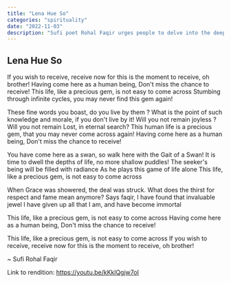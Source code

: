```yaml
---
title: "Lena Hue So"
categories: "spirituality"
date: "2022-11-03"
description: "Sufi poet Rohal Faqir urges people to delve into the deeper dimensions of life, so that they can be open to receive what grace has to offer."
---
```



## Lena Hue So

If you wish to receive, receive now 
for this is the moment to receive, oh brother!
Having come here as a human being, Don't miss the chance to receive!
This life, like a precious gem, is not easy to come across
Stumbing through infinite cycles, you may never find this gem again!

These fine words you boast, do you live by them ?
What is the point of such knowledge and morale, if you don't live by it!
Will you not remain joyless ? Will you not remain Lost, in eternal search?
This human life is a precious gem, that you may never come across again!
Having come here as a human being, Don't miss the chance to receive!

You have come here as a swan, so walk here with the Gait of a Swan!
It is time to dwell the depths of life, no more shallow puddles!
The seeker's being will be filled with radiance
As he plays this game of life alone
This life, like a precious gem, is not easy to come across

When Grace was showered, the deal was struck.
What does the thirst for respect and fame mean anymore?
Says faqir, I have found that invaluable jewel
I have given up all that I am, and have become immortal

This life, like a precious gem, is not easy to come across
Having come here as a human being, Don't miss the chance to receive!

This life, like a precious gem, is not easy to come across
If you wish to receive, receive now 
for this is the moment to receive, oh brother!

~ Sufi Rohal Faqir

Link to rendition: https://youtu.be/kKklQgjw7oI
